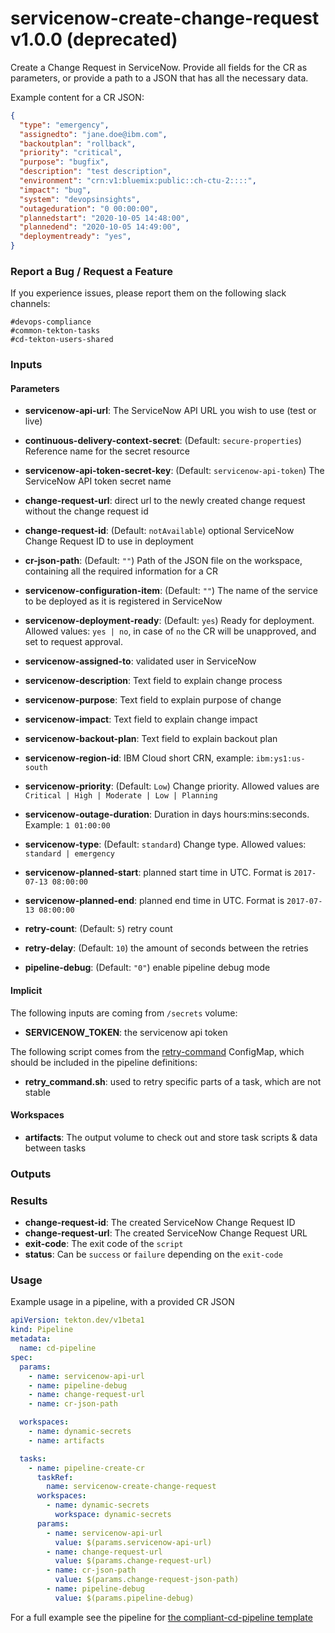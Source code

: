 # servicenow-create-change-request v1.0.0 (deprecated)

Create a Change Request in ServiceNow. Provide all fields for the CR as parameters, or provide a path to a JSON that has all the necessary data.

Example content for a CR JSON:

```json
{
  "type": "emergency",
  "assignedto": "jane.doe@ibm.com",
  "backoutplan": "rollback",
  "priority": "critical",
  "purpose": "bugfix",
  "description": "test description",
  "environment": "crn:v1:bluemix:public::ch-ctu-2::::",
  "impact": "bug",
  "system": "devopsinsights",
  "outageduration": "0 00:00:00",
  "plannedstart": "2020-10-05 14:48:00",
  "plannedend": "2020-10-05 14:49:00",
  "deploymentready": "yes",
}
```

### Report a Bug / Request a Feature

If you experience issues, please report them on the following slack channels:
```
#devops-compliance
#common-tekton-tasks
#cd-tekton-users-shared
```

### Inputs

#### Parameters

 - **servicenow-api-url**: The ServiceNow API URL you wish to use (test or live)
 - **continuous-delivery-context-secret**: (Default: `secure-properties`) Reference name for the secret resource
 - **servicenow-api-token-secret-key**: (Default: `servicenow-api-token`) The ServiceNow API token secret name

 - **change-request-url**: direct url to the newly created change request without the change request id
 - **change-request-id**: (Default: `notAvailable`) optional ServiceNow Change Request ID to use in deployment

 - **cr-json-path**: (Default: `""`) Path of the JSON file on the workspace, containing all the required information for a CR

 - **servicenow-configuration-item**: (Default: `""`) The name of the service to be deployed as it is registered in ServiceNow
 - **servicenow-deployment-ready**: (Default: `yes`) Ready for deployment. Allowed values: `yes | no`, in case of `no` the CR will be unapproved, and set to request approval.
 - **servicenow-assigned-to**: validated user in ServiceNow
 - **servicenow-description**: Text field to explain change process
 - **servicenow-purpose**: Text field to explain purpose of change
 - **servicenow-impact**: Text field to explain change impact
 - **servicenow-backout-plan**: Text field to explain backout plan
 - **servicenow-region-id**: IBM Cloud short CRN, example: `ibm:ys1:us-south`
 - **servicenow-priority**: (Default: `Low`) Change priority. Allowed values are `Critical | High | Moderate | Low | Planning`
 - **servicenow-outage-duration**: Duration in days hours:mins:seconds. Example: `1 01:00:00`
 - **servicenow-type**: (Default: `standard`) Change type. Allowed values: `standard | emergency`
 - **servicenow-planned-start**: planned start time in UTC. Format is `2017-07-13 08:00:00`
 - **servicenow-planned-end**: planned end time in UTC. Format is `2017-07-13 08:00:00`
 - **retry-count**: (Default: `5`) retry count
 - **retry-delay**: (Default: `10`) the amount of seconds between the retries
 - **pipeline-debug**: (Default: `"0"`) enable pipeline debug mode

#### Implicit

The following inputs are coming from `/secrets` volume:

 - **SERVICENOW_TOKEN**: the servicenow api token

The following script comes from the [retry-command](../util/configmap-retry.yaml) ConfigMap, which should be included in the pipeline definitions:

 - **retry_command.sh**: used to retry specific parts of a task, which are not stable

#### Workspaces

 - **artifacts**: The output volume to check out and store task scripts & data between tasks

### Outputs

### Results

- **change-request-id**: The created ServiceNow Change Request ID
- **change-request-url**: The created ServiceNow Change Request URL
- **exit-code**: The exit code of the `script`
- **status**: Can be `success` or `failure` depending on the `exit-code`

### Usage

Example usage in a pipeline, with a provided CR JSON

``` yaml
apiVersion: tekton.dev/v1beta1
kind: Pipeline
metadata:
  name: cd-pipeline
spec:
  params:
    - name: servicenow-api-url
    - name: pipeline-debug
    - name: change-request-url
    - name: cr-json-path

  workspaces:
    - name: dynamic-secrets
    - name: artifacts

  tasks:
    - name: pipeline-create-cr
      taskRef:
        name: servicenow-create-change-request
      workspaces:
        - name: dynamic-secrets
          workspace: dynamic-secrets
      params:
        - name: servicenow-api-url
          value: $(params.servicenow-api-url)
        - name: change-request-url
          value: $(params.change-request-url)
        - name: cr-json-path
          value: $(params.change-request-json-path)
        - name: pipeline-debug
          value: $(params.pipeline-debug)
```

For a full example see the pipeline for [the compliant-cd-pipeline template](https://github.ibm.com/one-pipeline/compliance-cd-toolchain)
